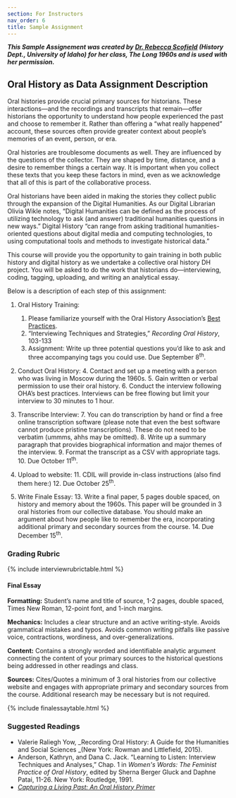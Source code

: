 ```yaml
---
section: For Instructors
nav_order: 6
title: Sample Assignment
---
```


***This Sample Assignement was created by [Dr. Rebecca Scofield](https://www.uidaho.edu/class/history/faculty-staff/rebecca-scofield) (History Dept., University of Idaho) for her class, The Long 1960s and is used with her permission.***

## Oral History as Data Assignment Description

Oral histories provide crucial primary sources for historians. These interactions—and the recordings and transcripts that remain—offer historians the opportunity to understand how people experienced the past and choose to remember it. Rather than offering a “what really happened” account, these sources often provide greater context about people’s memories of an event, person, or era. 

Oral histories are troublesome documents as well. They are influenced by the questions of the collector. They are shaped by time, distance, and a desire to remember things a certain way. It is important when you collect these texts that you keep these factors in mind, even as we acknowledge that all of this is part of the collaborative process. 

Oral historians have been aided in making the stories they collect public through the expansion of the Digital Humanities. As our Digital Librarian Olivia Wikle notes, “Digital Humanities can be defined as the process of utilizing technology to ask (and answer) traditional humanities questions in new ways.” Digital History “can range from asking traditional humanities-oriented questions about digital media and computing technologies, to using computational tools and methods to investigate historical data.”

This course will provide you the opportunity to gain training in both public history and digital history as we undertake a collective oral history DH project. You will be asked to do the work that historians do—interviewing, coding, tagging, uploading, and writing an analytical essay. 

Below is a description of each step of this assignment: 

1. Oral History Training: 
    1. Please familiarize yourself with the Oral History Association’s [Best Practices](https://www.oralhistory.org/about/principles-and-practices-revised-2009/).
    2. “Interviewing Techniques and Strategies,” _Recording Oral History_, 103-133
    3. Assignment: Write up three potential questions you’d like to ask and three accompanying tags you could use. Due September 8<sup>th</sup>. 

2. Conduct Oral History: 
    4. Contact and set up a meeting with a person who was living in Moscow during the 1960s.
    5. Gain written or verbal permission to use their oral history. 
    6. Conduct the interview following OHA’s best practices. Interviews can be free flowing but limit your interview to 30 minutes to 1 hour. 

3. Transcribe Interview: 
    7. You can do transcription by hand or find a free online transcription software (please note that even the best software cannot produce pristine transcriptions). These do not need to be verbatim (ummms, ahhs may be omitted). 
    8. Write up a summary paragraph that provides biographical information and major themes of the interview. 
    9. Format the transcript as a CSV with appropriate tags. 
    10. Due October 11<sup>th</sup>. 

4. Upload to website:
    11. CDIL will provide in-class instructions (also find them here:)
    12. Due October 25<sup>th</sup>. 

5. Write Finale Essay:
    13. Write a final paper, 5 pages double spaced, on history and memory about the 1960s. This paper will be grounded in 3 oral histories from our collective database. You should make an argument about how people like to remember the era, incorporating additional primary and secondary sources from the course. 
    14. Due December 15<sup>th</sup>.

### Grading Rubric

{% include interviewrubrictable.html %}
              
#### Final Essay 

**Formatting:** Student’s name and title of source, 1-2 pages, double spaced, Times New Roman, 12-point font, and 1-inch margins.

**Mechanics:** Includes a clear structure and an active writing-style. Avoids grammatical mistakes and typos. Avoids common writing pitfalls like passive voice, contractions, wordiness, and over-generalizations.  

**Content:** Contains a strongly worded and identifiable analytic argument connecting the content of your primary sources to the historical questions being addressed in other readings and class. 

**Sources:** Cites/Quotes a minimum of 3 oral histories from our collective website and engages with appropriate primary and secondary sources from the course. Additional research may be necessary but is not required. 

{% include finalessaytable.html %}

### Suggested Readings

- Valerie Raliegh Yow, _Recording Oral History: A Guide for the Humanities and Social Sciences _(New York: Rowman and Littlefield, 2015).
- Anderson, Kathryn, and Dana C. Jack. “Learning to Listen: Interview Techniques and Analyses,” Chap. 1 in _Women's Words: The Feminist Practice of Oral History_, edited by Sherna Berger Gluck and Daphne Patai, 11-26. New York: Routledge, 1991.
- *[Capturing a Living Past: An Oral History Primer](https://www.oralhistory.org/wp-content/uploads/2018/06/Capturing_the_Living_Past_-_An_Oral_History_Primer-3.pdf)*

